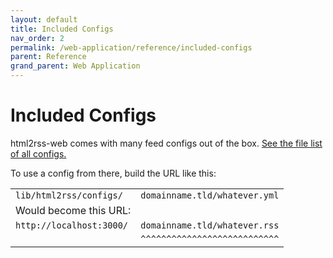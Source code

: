 ```yaml
---
layout: default
title: Included Configs
nav_order: 2
permalink: /web-application/reference/included-configs
parent: Reference
grand_parent: Web Application
---
```


# Included Configs

html2rss-web comes with many feed configs out of the box. [See the file list of all configs.](https://github.com/html2rss/html2rss-configs/tree/master/lib/html2rss/configs)

To use a config from there, build the URL like this:

| | |
| --- | --- |
| `lib/html2rss/configs/` | `domainname.tld/whatever.yml` |
| Would become this URL: | |
| `http://localhost:3000/` | `domainname.tld/whatever.rss` |
| | `^^^^^^^^^^^^^^^^^^^^^^^^^^^` |
